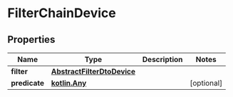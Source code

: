 
# FilterChainDevice

## Properties
Name | Type | Description | Notes
------------ | ------------- | ------------- | -------------
**filter** | [**AbstractFilterDtoDevice**](AbstractFilterDtoDevice.md) |  | 
**predicate** | [**kotlin.Any**](.md) |  |  [optional]



